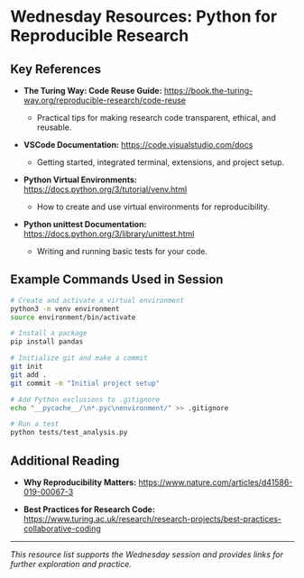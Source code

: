 # Wednesday Resources: Python for Reproducible Research

## Key References

- **The Turing Way: Code Reuse Guide:**
  https://book.the-turing-way.org/reproducible-research/code-reuse
  - Practical tips for making research code transparent, ethical, and reusable.

- **VSCode Documentation:**
  https://code.visualstudio.com/docs
  - Getting started, integrated terminal, extensions, and project setup.

- **Python Virtual Environments:**
  https://docs.python.org/3/tutorial/venv.html
  - How to create and use virtual environments for reproducibility.

- **Python unittest Documentation:**
  https://docs.python.org/3/library/unittest.html
  - Writing and running basic tests for your code.

## Example Commands Used in Session

```bash
# Create and activate a virtual environment
python3 -m venv environment
source environment/bin/activate

# Install a package
pip install pandas

# Initialize git and make a commit
git init
git add .
git commit -m "Initial project setup"

# Add Python exclusions to .gitignore
echo "__pycache__/\n*.pyc\nenvironment/" >> .gitignore

# Run a test
python tests/test_analysis.py
```

## Additional Reading

- **Why Reproducibility Matters:**
  https://www.nature.com/articles/d41586-019-00067-3

- **Best Practices for Research Code:**
  https://www.turing.ac.uk/research/research-projects/best-practices-collaborative-coding

---

*This resource list supports the Wednesday session and provides links for further exploration and practice.*
